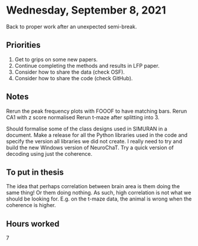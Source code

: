# Wednesday, September 8, 2021

Back to proper work after an unexpected semi-break.

## Priorities

1. Get to grips on some new papers.
2. Continue completing the methods and results in LFP paper.
3. Consider how to share the data (check OSF).
4. Consider how to share the code (check GitHub).

## Notes

Rerun the peak frequency plots with FOOOF to have matching bars.
Rerun CA1 with z score normalised
Rerun t-maze after splitting into 3.

Should formalise some of the class designs used in SIMURAN in a document.
Make a release for all the Python libraries used in the code and specify the version all libraries we did not create.
I really need to try and build the new Windows version of NeuroChaT.
Try a quick version of decoding using just the coherence.

## To put in thesis

The idea that perhaps correlation between brain area is them doing the same thing! Or them doing nothing.
As such, high correlation is not what we should be looking for.
E.g. on the t-maze data, the animal is wrong when the coherence is higher.

## Hours worked

7